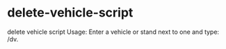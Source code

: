 # delete-vehicle-script
delete vehicle script
Usage: Enter a vehicle or stand next to one and type: /dv.

